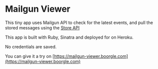# Mailgun Viewer
This tiny app uses Mailgun API to check for the latest events, and pull the stored messages using the [Store API](https://www.google.co.il/search?sourceid=chrome-psyapi2&ion=1&espv=2&ie=UTF-8&q=mailgun%20stored%20messages&oq=mailgun%20stored%20messages&aqs=chrome..69i57j69i60l3.5904j0j7)

This app is built with Ruby, Sinatra and deployed for on Heroku.

No credentials are saved.

You can give it a try on [https://mailgun-viewer.boorgle.com](https://mailgun-viewer.boorgle.com)